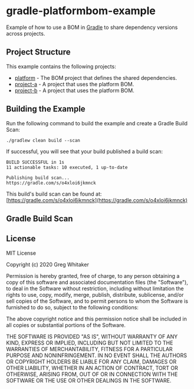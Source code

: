 # gradle-platformbom-example
Example of how to use a BOM in [Gradle](https://www.gradle.org) to share dependency versions across projects.

## Project Structure
This example contains the following projects:

- [platform](platform) - The BOM project that defines the shared dependencies.
- [project-a](project-a) - A project that uses the platform BOM.
- [project-b](project-b) - A project that uses the platform BOM.

## Building the Example
Run the following command to build the example and create a Gradle Build Scan:

    ./gradlew clean build --scan
    
If successful, you will see that your build published a build scan:

    BUILD SUCCESSFUL in 1s
    11 actionable tasks: 10 executed, 1 up-to-date
    
    Publishing build scan...
    https://gradle.com/s/o4xloi6jkmnck
        
This build's build scan can be found at: [https://gradle.com/s/o4xloi6jkmnck](https://gradle.com/s/o4xloi6jkmnck)

## Gradle Build Scan

## License
MIT License

Copyright (c) 2020 Greg Whitaker

Permission is hereby granted, free of charge, to any person obtaining a copy
of this software and associated documentation files (the "Software"), to deal
in the Software without restriction, including without limitation the rights
to use, copy, modify, merge, publish, distribute, sublicense, and/or sell
copies of the Software, and to permit persons to whom the Software is
furnished to do so, subject to the following conditions:

The above copyright notice and this permission notice shall be included in all
copies or substantial portions of the Software.

THE SOFTWARE IS PROVIDED "AS IS", WITHOUT WARRANTY OF ANY KIND, EXPRESS OR
IMPLIED, INCLUDING BUT NOT LIMITED TO THE WARRANTIES OF MERCHANTABILITY,
FITNESS FOR A PARTICULAR PURPOSE AND NONINFRINGEMENT. IN NO EVENT SHALL THE
AUTHORS OR COPYRIGHT HOLDERS BE LIABLE FOR ANY CLAIM, DAMAGES OR OTHER
LIABILITY, WHETHER IN AN ACTION OF CONTRACT, TORT OR OTHERWISE, ARISING FROM,
OUT OF OR IN CONNECTION WITH THE SOFTWARE OR THE USE OR OTHER DEALINGS IN THE
SOFTWARE.